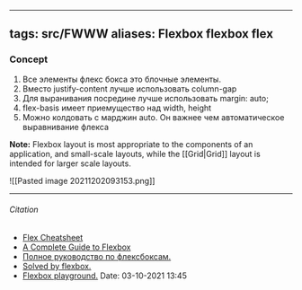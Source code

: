 

---
tags: src/FWWW
aliases: Flexbox flexbox flex
---
### Concept

1. Все элементы флекс бокса это блочные элементы.
2. Вместо justify-content лучше использовать column-gap
3. Для выранивания посредине лучше использовать margin: auto;
4. flex-basis имеет приемущество над width, height
5. Можно колдовать с марджин auto. Он важнее чем автоматическое выравнивание флекса

**Note:** Flexbox layout is most appropriate to the components of an application, and small-scale layouts, while the [[Grid|Grid]] layout is intended for larger scale layouts.

![[Pasted image 20211202093153.png]]

---
###### Citation 
- [Flex Cheatsheet](https://yoksel.github.io/flex-cheatsheet/)
- [A Complete Guide to Flexbox](https://css-tricks.com/snippets/css/a-guide-to-flexbox/#basics-and-terminology)
- [Полное руководство по флексбоксам.](http://frontender.info/a-guide-to-flexbox/)
- [Solved by flexbox.](http://philipwalton.github.io/solved-by-flexbox)
- [Flexbox playground.](http://codepen.io/enxaneta/full/adLPwv/)
Date: 03-10-2021 13:45

